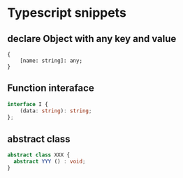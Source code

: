 # Typescript snippets


## declare Object with any key and value

```
{
    [name: string]: any;
}
```

## Function interaface

```ts
interface I {
    (data: string): string;
};
```

## abstract class

```ts
abstract class XXX {
  abstract YYY () : void;
}
```
